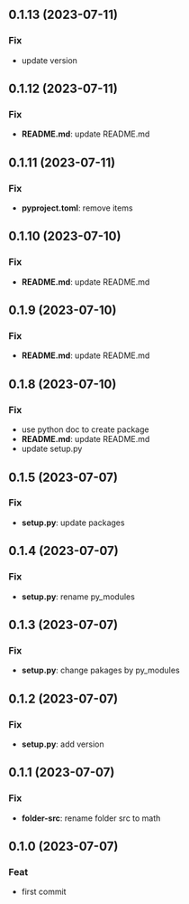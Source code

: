 ## 0.1.13 (2023-07-11)

### Fix

- update version

## 0.1.12 (2023-07-11)

### Fix

- **README.md**: update README.md

## 0.1.11 (2023-07-11)

### Fix

- **pyproject.toml**: remove items

## 0.1.10 (2023-07-10)

### Fix

- **README.md**: update README.md

## 0.1.9 (2023-07-10)

### Fix

- **README.md**: update README.md

## 0.1.8 (2023-07-10)

### Fix

- use python doc to create package
- **README.md**: update README.md
- update setup.py

## 0.1.5 (2023-07-07)

### Fix

- **setup.py**: update packages

## 0.1.4 (2023-07-07)

### Fix

- **setup.py**: rename py_modules

## 0.1.3 (2023-07-07)

### Fix

- **setup.py**: change pakages by py_modules

## 0.1.2 (2023-07-07)

### Fix

- **setup.py**: add version

## 0.1.1 (2023-07-07)

### Fix

- **folder-src**: rename folder src to math

## 0.1.0 (2023-07-07)

### Feat

- first commit
